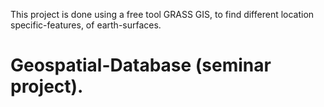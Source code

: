 This project is done using a free tool GRASS GIS, to find different location specific-features, of earth-surfaces.
# Geospatial-Database (seminar project).
